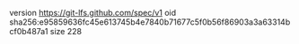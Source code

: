 version https://git-lfs.github.com/spec/v1
oid sha256:e95859636fc45e613745b4e7840b71677c5f0b56f86903a3a63314bcf0b487a1
size 228
